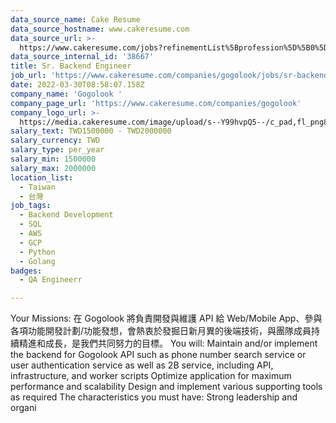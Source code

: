 ```yaml
---
data_source_name: Cake Resume
data_source_hostname: www.cakeresume.com
data_source_url: >-
  https://www.cakeresume.com/jobs?refinementList%5Bprofession%5D%5B0%5D=engineering_qa-engineer&refinementList%5Bsalary_currency%5D=TWD&range%5Bsalary_range%5D%5Bmin%5D=800096
data_source_internal_id: '38667'
title: Sr. Backend Engineer
job_url: 'https://www.cakeresume.com/companies/gogolook/jobs/sr-backend-engineer-86dd45'
date: 2022-03-30T08:58:07.158Z
company_name: 'Gogolook '
company_page_url: 'https://www.cakeresume.com/companies/gogolook'
company_logo_url: >-
  https://media.cakeresume.com/image/upload/s--Y99hvpQ5--/c_pad,fl_png8,h_200,w_200/v1618254473/gi3vnzovbkfiqffe6fu7.png
salary_text: TWD1500000 - TWD2000000
salary_currency: TWD
salary_type: per_year
salary_min: 1500000
salary_max: 2000000
location_list:
  - Taiwan
  - 台灣
job_tags:
  - Backend Development
  - SQL
  - AWS
  - GCP
  - Python
  - Golang
badges:
  - QA Engineerr

---
```


Your Missions: 在 Gogolook 將負責開發與維護 API 給 Web/Mobile App、參與各項功能開發計劃/功能發想，會熱衷於發掘日新月異的後端技術，與團隊成員持續精進和成長，是我們共同努力的目標。 You will: Maintain and/or implement the backend for Gogolook API such as phone number search service or user authentication service as well as 2B service, including API, infrastructure, and worker scripts Optimize application for maximum performance and scalability Design and implement various supporting tools as required The characteristics you must have: Strong leadership and organi